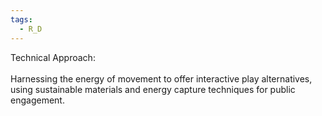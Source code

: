 ```yaml
---
tags:
  - R_D
---
```

Technical Approach: ​  
​  
Harnessing the energy of movement to offer interactive play alternatives, using sustainable materials and energy capture techniques for public engagement.​